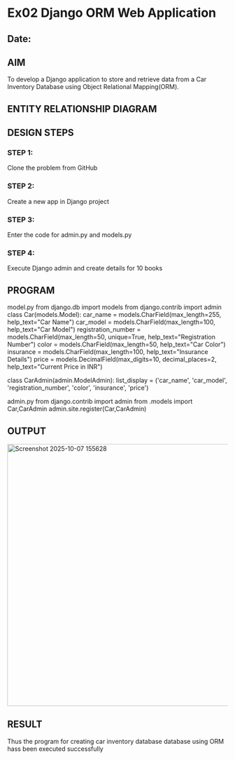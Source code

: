 # Ex02 Django ORM Web Application
## Date: 

## AIM
To develop a Django application to store and retrieve data from a Car Inventory Database using Object Relational Mapping(ORM).

## ENTITY RELATIONSHIP DIAGRAM



## DESIGN STEPS

### STEP 1:
Clone the problem from GitHub

### STEP 2:
Create a new app in Django project

### STEP 3:
Enter the code for admin.py and models.py

### STEP 4:
Execute Django admin and create details for 10 books

## PROGRAM
model.py
from django.db import models
from django.contrib import admin
class Car(models.Model):
    car_name = models.CharField(max_length=255, help_text="Car Name")
    car_model = models.CharField(max_length=100, help_text="Car Model")
    registration_number = models.CharField(max_length=50, unique=True, help_text="Registration Number")
    color = models.CharField(max_length=50, help_text="Car Color")
    insurance = models.CharField(max_length=100, help_text="Insurance Details")
    price = models.DecimalField(max_digits=10, decimal_places=2, help_text="Current Price in INR")

class CarAdmin(admin.ModelAdmin):
    list_display = ('car_name', 'car_model', 'registration_number', 'color', 'insurance', 'price')

admin.py
from django.contrib import admin
from .models import Car,CarAdmin
admin.site.register(Car,CarAdmin)


## OUTPUT

<img width="1051" height="598" alt="Screenshot 2025-10-07 155628" src="https://github.com/user-attachments/assets/ceb4b739-b46b-43dc-9689-cabf532472d9" />


## RESULT
Thus the program for creating car inventory database database using ORM hass been executed successfully
